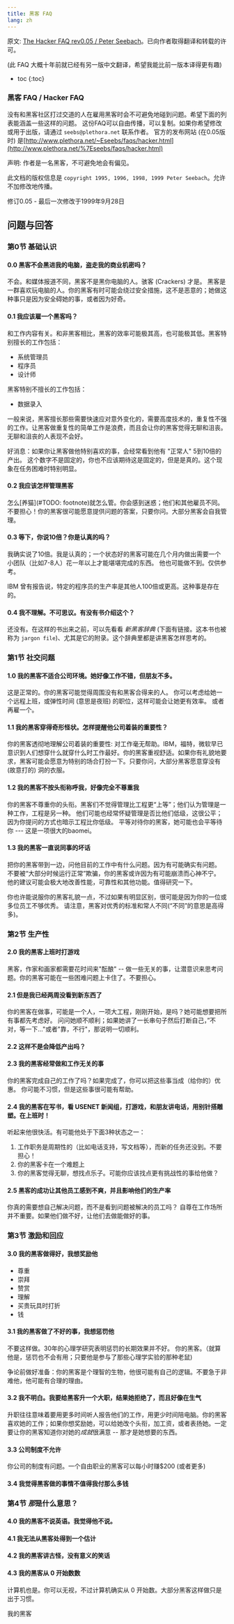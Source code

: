 ```yaml
---
title: 黑客 FAQ
lang: zh
---
```


原文: [The Hacker FAQ rev0.05 / Peter Seebach](https://www.seebs.net/faqs/hacker.html)。已向作者取得翻译和转载的许可。

(此 FAQ 大概十年前就已经有另一版中文翻译，希望我能比前一版本译得更有趣)

* toc
{:toc}

<!--
### NEWS!

[IBM DeveloperWorks](http://www.ibm.com/developerworks/) 曾买下了本文的一个版本。

而且 IBM 还赞助了另一篇文章，[管理者FAQ](http://www.seebs.net/faqs/manager.html)。这是一份写给需要管理黑客，并在职场中感觉到挫败和迷茫的人的指南。
感谢 IBM 对这个项目的支持。我很喜欢这篇新文章，也很高兴能把它发表出来。

我要特别指出IBM在此事上非常友善和通情达理；和 CRC 对待 Eric Weisstein 的方式相比。
[看！是书！](http://www.powells.com/cgi-bin/partner?partner_id=23311&html=ppbs/23311.html)
-->

### 黑客 FAQ / Hacker FAQ

没有和黑客社区打过交道的人在雇用黑客时会不可避免地碰到问题。希望下面的列表能涵盖一些这样的问题。
这份FAQ可以自由传播，可以复制。如果你希望修改或用于出版，请通过 `seebs@plethora.net` 联系作者。
官方的发布网站 (在0.05版时) 是[http://www.plethora.net/~Eseebs/faqs/hacker.html](http://www.plethora.net/%7Eseebs/faqs/hacker.html)

声明: 作者是一名黑客，不可避免地会有偏见。

此文档的版权信息是 `copyright 1995, 1996, 1998, 1999 Peter Seebach`。允许不加修改地传播。

修订0.05 - 最后一次修改于1999年9月28日

## 问题与回答

### 第0节 基础认识

#### 0.0 黑客不会黑进我的电脑，盗走我的商业机密吗？

不会。和媒体报道不同，黑客不是黑你电脑的人。骇客 (Crackers) 才是。
黑客是一群喜欢玩电脑的人。你的黑客有时可能会绕过安全措施，这不是恶意的；她做这种事只是因为安全碍她的事，或者因为好奇。

#### 0.1 我应该雇一个黑客吗？

和工作内容有关。和非黑客相比，黑客的效率可能极其高，也可能极其低。黑客特别擅长的工作包括：

- 系统管理员
- 程序员
- 设计师

黑客特别不擅长的工作包括：

- 数据录入

一般来说，黑客擅长那些需要快速应对意外变化的，需要高度技术的，重复性不强的工作。让黑客做重复性的简单工作是浪费，而且会让你的黑客觉得无聊和沮丧。无聊和沮丧的人表现不会好。

好消息：如果你让黑客做他特别喜欢的事，会经常看到他有 "正常人" 5到10倍的产出。
这个数字不是固定的，你也不应该期待这是固定的，但是是真的。这个现象在任务困难时特别明显。

#### 0.2 我应该怎样管理黑客

怎么[养猫](#TODO: footnote)就怎么管。你会感到迷惑；他们和其他雇员不同。不要担心！你的黑客很可能愿意提供问题的答案，只要你问。大部分黑客会自我管理。

#### 0.3 等下，你说10倍？你是认真的吗？

我确实说了10倍。我是认真的；一个状态好的黑客可能在几个月内做出需要一个小团队（比如7-8人）花一年以上才能堪堪完成的东西。
他也可能做不到。仅供参考。

IBM 曾有报告说，特定的程序员的生产率是其他人100倍或更高。这种事是存在的。

#### 0.4 我不理解。不可思议。有没有书介绍这个？

还没有。在这样的书出来之前，可以先看看 *新黑客辞典* (下面有链接。这本书也被称为 `jargon file`)、尤其是它的附录。这个辞典里都是讲黑客怎样思考的。

### 第1节 社交问题

#### 1.0 我的黑客不适合公司环境。她好像工作不错，但朋友不多。

这是正常的。你的黑客可能觉得周围没有和黑客合得来的人。
你可以考虑给她一个远程上班，或弹性时间 (意思是夜班) 的职位，这样可能会让她更有效率。
或者再雇一个。

#### 1.1 我的黑客穿得奇形怪状。怎样提醒他公司着装的重要性？

你的黑客透彻地理解公司着装的重要性: 对工作毫无帮助。IBM，福特，微软早已意识到人们想穿什么就穿什么时工作最好。你的黑客重视舒适。如果你有礼貌地要求，黑客可能会愿意为特别的场合打扮一下。只要你问，大部分黑客愿意穿没有 (故意打的) 洞的衣服。

#### 1.2 我的黑客不按头衔称呼我，好像完全不尊重我

你的黑客不尊重你的头衔。黑客们不觉得管理比工程更“上等”；他们认为管理是一种工作，工程是另一种。
他们可能也经常怀疑管理是否比他们低级，这很公平；因为你提问的方式也暗示工程比你低级。
平等对待你的黑客，她可能也会平等待你 --- 这是一项很大的baomei。

#### 1.3 我的黑客一直说同事的坏话

把你的黑客带到一边，问他目前的工作中有什么问题。因为有可能确实有问题。
不要被“大部分时候运行正常”欺骗，你的黑客或许因为有可能崩溃而心神不宁。
他的建议可能会极大地改善性能，可靠性和其他功能。值得研究一下。

你也许能说服你的黑客礼貌一点，不过如果有明显区别，很可能是因为你的一位或多位员工不够优秀。
请注意，黑客对优秀的标准和常人不同(“不同”的意思是高得多)。

### 第2节 生产性

#### 2.0 我的黑客上班时打游戏

黑客，作家和画家都需要花时间来"酝酿" -- 做一些无关的事，让潜意识来思考问题。你的黑客可能在一些困难问题上卡住了。不要担心。

#### 2.1 但是我已经两周没看到新东西了

你的黑客在做事，可能是一个人，一项大工程，刚刚开始，是吗？她可能想要把所有事都先考虑好。
问问她顺不顺利；如果她讲了一长串句子然后打断自己，”不对，等一下..."或者"靠，不行"，那说明一切顺利。

#### 2.2 这样不是会降低产出吗？



#### 2.3 我的黑客经常做和工作无关的事


你的黑客完成自己的工作了吗？如果完成了，你可以把这些事当成（给你的）优惠。
你可能不习惯，但是这些事很可能有帮助。

#### 2.4 我的黑客在写书，看 USENET 新闻组，打游戏，和朋友讲电话，用别针搭雕塑。在上班时！

听起来他很快活。有可能他处于下面3种状态之一：

1. 工作职务是周期性的（比如电话支持，写文档等），而新的任务还没到。不要担心！
2. 你的黑客卡在一个难题上
3. 你的黑客觉得无聊，想找点乐子。可能你应该找点更有挑战性的事给他做？

#### 2.5 黑客的成功让其他员工感到不爽，并且影响他们的生产率

你真的需要想自己解决问题，而不是看到问题被解决的员工吗？
自尊在工作场所并不重要。如果他们做不好，让他们去做能做好的事。

### 第3节 激励和回应

#### 3.0 我的黑客做得好，我想奖励他

- 尊重
- 崇拜
- 赞赏
- 理解
- 买贵玩具时打折
- 钱

#### 3.1 我的黑客做了不好的事，我想惩罚他

不要这样做。30年的心理学研究表明惩罚的长期效果并不好。
你的黑客。（就算他是，惩罚也不会有用；只要他是参与了那些心理学实验的那种老鼠)

争论前做好准备：你的黑客是个理智的生物，他很可能有自己的逻辑。不要急于非难他，他可能有合理的理由。

#### 3.2 我不明白。我要给黑客升一个大职，结果她拒绝了，而且好像在生气

升职往往意味着要用更多时间听人报告他们的工作，用更少时间陪电脑。你的黑客喜欢她的工作；如果你想奖励她，可以给她改个头衔，加工资，或者表扬她。一定要让你的黑客知道你对她的*成就*很满意 -- 那才是她想要的东西。

#### 3.3 公司制度不允许

你公司的制度有问题。一个自由职业的黑客可以每小时赚$200 (或者更多)

#### 3.4 我觉得黑客做的事情不值得我付那么多钱

### 第4节 *那*是什么意思？

#### 4.0 我的黑客不说英语。我觉得他不说。

#### 4.1 我无法从黑客处得到一个估计

#### 4.2 我的黑客讲古怪，没有意义的笑话

#### 4.3 我的黑客从 0 开始数数

计算机也是。你可以无视，不过计算机确实从 0 开始数。大部分黑客这样做只是出于习惯。

我的黑客
